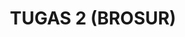 ---
title: TUGAS 2 (BROSUR)
permalink: /mtk/tugas2/
redirect_to: https://drive.google.com/file/d/1rZTRwvgE0Mvu1wh8IRZJqFmdHi9Qq_9L/view?usp=drivesdk
#visible: 1
#published: false
hidden: true
---
